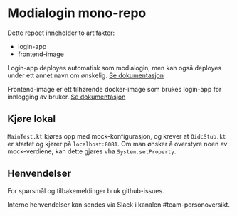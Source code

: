 # Modialogin mono-repo

Dette repoet inneholder to artifakter:
- login-app
- frontend-image

Login-app deployes automatisk som modialogin, men kan også deployes under ett annet navn om ønskelig. [Se dokumentasjon](login-app/README.md)

Frontend-image er ett tilhørende docker-image som brukes login-app for innlogging av bruker. [Se dokumentasjon](frontend-image/README.md)


## Kjøre lokal
`MainTest.kt` kjøres opp med mock-konfigurasjon, og krever at `OidcStub.kt` er startet og kjører på `localhost:8081`.
Om man ønsker å overstyre noen av mock-verdiene, kan dette gjøres vha `System.setProperty`.

## Henvendelser
For spørsmål og tilbakemeldinger bruk github-issues.

Interne henvendelser kan sendes via Slack i kanalen #team-personoversikt.